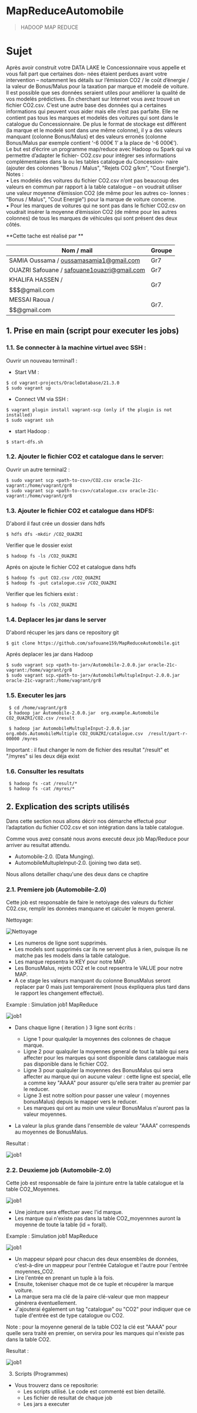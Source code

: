 # MapReduceAutomobile
>HADOOP MAP REDUCE


# Sujet 
Après avoir construit votre DATA LAKE le Concessionnaire vous appelle et vous fait part que certaines don- nées étaient perdues avant votre intervention – notamment les détails sur l’émission CO2 / le coût d’énergie / la valeur de Bonus/Malus pour la taxation par marque et modelé de voiture. <br />
Il est possible que ses données seraient utiles pour améliorer la qualité de vos modelés prédictives. En cherchant sur Internet vous avez trouvé un fichier CO2.csv. C’est une autre base des données qui a certaines informations qui peuvent vous aider mais elle n’est pas parfaite. Elle ne contient pas tous les marques et modelés des voitures qui sont dans le catalogue du Concessionnaire. De plus le format de stockage est différent (la marque et le modelé sont dans une même colonne), il y a des valeurs manquant (colonne Bonus/Malus) et des valeurs erronés (colonne Bonus/Malus par exemple contient ‘-6 000€ 1’ a la place de ‘-6 000€’). <br />
Le but est d’écrire un programme map/reduce avec Hadoop ou Spark qui va permettre d’adapter le fichier- CO2.csv pour intégrer ses informations complémentaires dans la ou les tables catalogue du Concession- naire (ajouter des colonnes "Bonus / Malus", "Rejets CO2 g/km", "Cout Energie").
Notes :<br />
• Les modelés des voitures du fichier CO2.csv n’ont pas beaucoup des valeurs en commun par rapport à la table catalogue – on voudrait utiliser une valeur moyenne d’émission CO2 (de même pour les autres co- lonnes : "Bonus / Malus", "Cout Energie") pour la marque de voiture concerne.<br />
• Pour les marques de voitures qui ne sont pas dans le fichier CO2.csv on voudrait insérer la moyenne d’émission CO2 (de même pour les autres colonnes) de tous les marques de véhicules qui sont présent des deux côtés.<br />


**Cette tache est réalisé par  **<br />

| **Nom / mail**                               |  **Groupe**        |
|----------------------------------------------|----------------------------|
| SAMIA Oussama / oussamasamia1@gmail.com      | Gr7                        |
| OUAZRI Safouane / safouane1ouazri@gmail.com  | Gr7                        |
| KHALIFA HASSEN / $$$$$$$@gmail.com           | Gr7                        |
| MESSAI Raoua / $$$$$$$$$$$$$$$$$$@gmail.com  | Gr7.                       |



## 1. Prise en main (script pour executer les jobs)

### 1.1. Se connecter à la machine virtuel avec SSH :

Ouvrir un nouveau terminal1 :<br />


- Start VM : 

```shell
$ cd vagrant-projects/OracleDatabase/21.3.0
$ sudo vagrant up
```

- Connect VM via SSH :<br />

```shell
$ vagrant plugin install vagrant-scp (only if the plugin is not installed) 
$ sudo vagrant ssh
```


- start Hadoop :<br />

```shell
$ start-dfs.sh
```
### 1.2. Ajouter le fichier CO2  et catalogue dans le server:<br />

Ouvrir un autre terminal2 :<br />
    
```shell
$ sudo vagrant scp <path-to-csv>/CO2.csv oracle-21c-vagrant:/home/vagrant/gr8
$ sudo vagrant scp <path-to-csv>/catalogue.csv oracle-21c-vagrant:/home/vagrant/gr8
```



### 1.3. Ajouter le fichier CO2  et catalogue dans HDFS: <br />


D'abord il faut crée un dossier dans hdfs <br />

```shell
$ hdfs dfs -mkdir /CO2_OUAZRI
```
Verifier que le dossier exist <br />

```shell
$ hadoop fs -ls /CO2_OUAZRI
```

Aprés on ajoute le fichier CO2 et catalogue dans hdfs  

```shell
$ hadoop fs -put CO2.csv /CO2_OUAZRI
$ hadoop fs -put catalogue.csv /CO2_OUAZRI
```

Verifier que les fichiers exist : <br />

```shell
$ hadoop fs -ls /CO2_OUAZRI
```
### 1.4. Deplacer les jar dans le server <br />

D'abord récuper les jars dans ce repository git <br />


```shell
$ git clone https://github.com/safouane159/MapReduceAutomobile.git
```

Aprés deplacer les jar dans Hadoop <br />

```shell
$ sudo vagrant scp <path-to-jar>/Automobile-2.0.0.jar oracle-21c-vagrant:/home/vagrant/gr8
$ sudo vagrant scp.<path-to-jar>/AutomobileMultupleInput-2.0.0.jar oracle-21c-vagrant:/home/vagrant/gr8

```

### 1.5. Executer les jars <br />


```shell
 $ cd /home/vagrant/gr8
 $ hadoop jar Automobile-2.0.0.jar  org.example.Automobile CO2_OUAZRI/CO2.csv /result

 $ hadoop jar AutomobileMultupleInput-2.0.0.jar  org.mbds.AutomobileMultiple CO2_OUAZRI/catalogue.csv  /result/part-r-00000 /myres
```

Important : il faut changer le nom de fichier des resultat "/result" et "/myres" si les deux déja exist 

### 1.6. Consulter les resultats

```shell
 $ hadoop fs -cat /result/*
 $ hadoop fs -cat /myres/*
```



## 2. Explication des scripts utilisés

Dans cette section nous allons décrir nos démarche effectué pour l’adaptation du fichier CO2.csv et son intégration dans la table catalogue.


Comme vous avez consaté nous avons executé deux job Map/Reduce pour arriver au resultat attendu.

  - Automobile-2.0. (Data Munging).
  - AutomobileMultupleInput-2.0. (joining two data set).

Nous allons detailler chaqu'une des deux dans ce chaptire


### 2.1. Premiere job (Automobile-2.0)

Cette job est responsable de faire le netoiyage des valeurs du fichier C02.csv, remplir les données manquane et calculer le moyen general. <br /> 


Nettoyage: <br />

 ![Nettoyage](/images/A22.jpeg)

- Les numeros de ligne sont supprimés.
- Les models sont supprimés car ils ne servent plus à rien, puisque ils ne matche pas les models dans la table catalogue.
- Les marque repsentra le KEY pour notre MAP.
- Les BonusMalus, rejets CO2 et le cout repsentra le VALUE pour notre MAP.
- A ce stage les valeurs manquant du colonne BonusMalus seront replacer par 0 mais just temporairement (nous éxpliquera plus tard dans le rapport les changement effectué).<br />



Example : Simulation job1 MapReduce <br />

 ![job1](/images/A23.jpeg)

- Dans chaque ligne ( iteration ) 3 ligne sont écrits : <br />
    -  Ligne 1 pour qualquler la moyennes des colonnes de chaque marque. <br />
    -  Ligne 2 pour qualquler la moyennes general de tout la table qui sera affecter pour les marques qui sont disponible dans catalaogue mais pas disponible dans le fichier CO2. <br />
    -  Ligne 3 pour qualquler la moyennes des BonusMalus qui sera affecter au marque qui on aucune valeur : cette ligne est special, elle a comme key "AAAA" pour assurer qu'elle sera traiter au premier par le reducer. <br />
    - Ligne 3 est notre soltion pour passer une valeur ( moyennes bonusMalus) depuis le mapper vers le reducer. <br />
    - Les marques qui ont au moin une valeur BonusMalus n'auront pas la valeur moyennes. <br />

- La valeur la plus grande dans l'ensemble de valeur "AAAA" correspends au moyennes de BonusMalus. <br />
      
Resultat : <br />

 ![job1](/images/z22.png)

      
### 2.2. Deuxieme job (Automobile-2.0)

Cette job est responsable de faire la jointure entre la table catalogue et la table CO2_Moyennes.<br />

 ![job1](/images/b22.jpeg)


- Une jointure sera effectuer avec l'id marque.
- Les marque qui n'existe pas dans la table CO2_moyennnes auront la moyenne de toute la table (id = forall).<br />



Example : Simulation job1 MapReduce <br />

 ![job1](/images/b23.jpeg)

- Un mappeur séparé pour chacun des deux ensembles de données, c'est-à-dire un mappeur pour l'entrée Catalogue et l'autre pour l'entrée moyennes_CO2. <br />
- Lire l'entrée en prenant un tuple à la fois. <br />
- Ensuite, tokeniser chaque mot de ce tuple et récupérer la marque voiture. <br />
- La marque sera ma clé de la paire clé-valeur que mon mappeur générera éventuellement. <br />
- J'ajouterai également un tag "catalogue" ou "CO2" pour indiquer que ce tuple d'entrée est de type catalogue ou CO2. <br />

Note : pour la moyenne general de la table CO2 la clé est "AAAA" pour quelle sera traité en premier, on servira pour les marques qui n'existe pas dans la table CO2. <br />


Resultat : <br />

 ![job1](/images/z23.jpeg)


3. Scripts (Programmes)

- Vous trouverz dans ce repositorie:
    - Les scripts utilisé. Le code est commenté est bien detaillé.
    - Les fichier de resultat de chaque job
    - Les jars a executer


